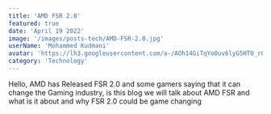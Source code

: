 ```yaml
---
title: 'AMD FSR 2.0'
featured: true
date: 'April 19 2022'
image: '/images/posts-tech/AMD-FSR-2.0.jpg'
userName: 'Mohammed Kudmani'
avatar: 'https://lh3.googleusercontent.com/a-/AOh14GiTqYo0uv6lyG5HTO_r00RLkJJSbOHMKFjT2kLd=s96-c'
category: 'Technology'
---
```


Hello, AMD has Released FSR 2.0 and some gamers saying that it can change the Gaming industry,
is this blog we will talk about AMD FSR and what is it about and why FSR 2.0 could be game changing
